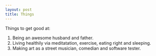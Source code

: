 ```yaml
---
layout: post
title: Things
---
```

Things to get good at:

  1. Being an awesome husband and father.
  2. Living healthily via meditatation, exercise, eating right and sleeping.
  3. Making art as a street musician, comedian and software tester.
